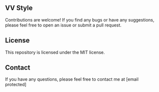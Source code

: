 ## VV Style
Contributions are welcome! If you find any bugs or have any suggestions, please feel free to open an issue or submit a pull request.
## License
This repository is licensed under the MIT license.
## Contact
If you have any questions, please feel free to contact me at [email protected]
